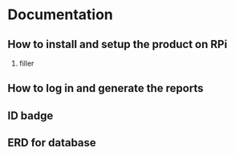 # Documentation

## How to install and setup the product on RPi

<ol>
  <li>filler</li>
</ol>

## How to log in and generate the reports



## ID badge



## ERD for database
